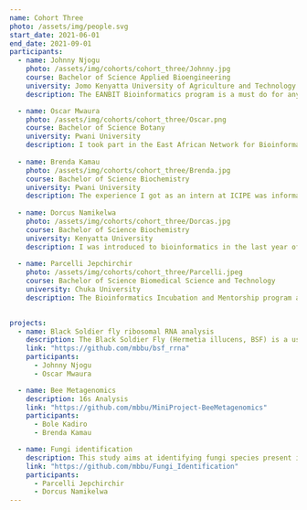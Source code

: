 ```yaml
---
name: Cohort Three
photo: /assets/img/people.svg
start_date: 2021-06-01
end_date: 2021-09-01
participants:
  - name: Johnny Njogu
    photo: /assets/img/cohorts/cohort_three/Johnny.jpg
    course: Bachelor of Science Applied Bioengineering
    university: Jomo Kenyatta University of Agriculture and Technology
    description: The EANBIT Bioinformatics program is a must do for anyone who is serious about research. I came out from school green and I was not sure of how to approach the job market. I was not sure of what to expect or what my interests were. But this program  offered mentors like Dr. Caleb and Festus Nyasimi who guided me to discover my interest. I have finally found  something that I am passionate about. The program enabled me to be able to draw a roadmap to my future. I am not there yet but I am not where I was before joining the program and for this reason I am sincerely grateful to God for being chosen to go through it. Thank you EANBIT, ICIPE especially MBBU staff and my fellow interns for making my stay there memorable and for the skills that I have gained.

  - name: Oscar Mwaura
    photo: /assets/img/cohorts/cohort_three/Oscar.png
    course: Bachelor of Science Botany
    university: Pwani University
    description: I took part in the East African Network for Bioinformatics Training (EANBIT) and the Molecular Biology, Bioinformatics and Statistics Unit (MBBU)-organized Bioinformatics Incubation and Mentorship program from June to September 2021 at the icipe. The program provided me with a once-in-a-lifetime chance to learn more about a variety of topics I found challenging in genomics and bioinformatics, gained access to a wealth of resources, forged connections, and honed my programming and analysis skills in an effort to hone my abilities in anticipation of a future career in plant genomics. Because the program was very adaptable and permitted interns to access learning resources for independent study and participate in training sessions with  surpivisor and trainer Dr. Caleb Kibet, Festus Nyasimi respectively , I was able to focus on my weak areas.I was able to connect with other interns as well scientists from different discourse communities within the bioinformatics industry thanks to the program's collaborative nature, which helped me study and comprehend theoretical concepts in a fresh approach. By the end of the four-month experience, I had accomplished my objectives and improved my proficiency in several programming languages and bioinformatics genomic analysis. To sum it up, lemmi say, it was a really thorough and entertaining training.
    
  - name: Brenda Kamau
    photo: /assets/img/cohorts/cohort_three/Brenda.jpg
    course: Bachelor of Science Biochemistry
    university: Pwani University
    description: The experience I got as an intern at ICIPE was informative and educational. I was introduced to the culture of problem solving and critical thinking. My expectations for the internship were to be able to analyze genomic data and get to learn programming languages. The expectations were met when I was taught Python and I got to work on a mini project which gave me exposure to analyze genomic data. During the internship I got to improve my interpersonal skills through collaborating on a mini project, presenting in a journal club and weekly meetings and code reviews. I interacted with Bioinformaticians at ICIPE who motivated and also mentored me into the field of Bioinformatics. Many thanks to our instructors during the internship Dr Caleb Kibet and Festus Nyasimi for teaching and supervising.
    
  - name: Dorcus Namikelwa
    photo: /assets/img/cohorts/cohort_three/Dorcas.jpg
    course: Bachelor of Science Biochemistry
    university: Kenyatta University
    description: I was introduced to bioinformatics in the last year of my undergraduate studies. This motivated me to apply for the EANBIT bioinformatics internship at icipe to further my experience in this exciting field. The program equipped me with better communication and presentation skills through mandatory participation on science journal clubs and progress meetings.  I really appreciated the holistic approach used by the trainers where we worked collaboratively with real life data and performed bioinformatics analysis and explored different platforms. I look forward to put skills acquired to use and pursue a career in bioinformatics.
    
  - name: Parcelli Jepchirchir
    photo: /assets/img/cohorts/cohort_three/Parcelli.jpeg
    course: Bachelor of Science Biomedical Science and Technology
    university: Chuka University
    description: The Bioinformatics Incubation and Mentorship program at icipe was eye opening for me. I got to discover my love for genomic data analysis. I found the act of taking genomic data, fasta format and transforming it to beautiful meaningful plots quite intriguing .I joined the program with very little experience of Bioinformatics and within the four months got to learn hands on and successfully delivered a mini-project on taxonomic classification of fungal species. The beauty of the internship was the collaborative spirit, positive environment and the growth mentality fostered by the great team at icipe. The program is tailored in a way that allows collaborative peer learning. We were paired to work on the mini-project this allowed us to leverage on our strengths to successfully deliver on the project. The weekly updates, journal clubs and the roadmap truly pushed us to having a growth mindset and to keep learning every day. Learning in an environment with no judgment and a great support from my supervisors,peers and the EANBit fellows was truly fulfilling. I am grateful to  EANBit ,Dr. Dan Masiga, Karen Wambui , Dr. Caleb Kibet, Mr. Festus Nyasimi , EANBit fellows together with the Cohort 3 group. It was a great honor to be part of this amazing program. I now continue with my pursuit of gaining mastery in Bioinformatics and to eventually be able to solve the disease burden in Africa.

    
projects:
  - name: Black Soldier fly ribosomal RNA analysis
    description: The Black Soldier Fly (Hermetia illucens, BSF) is a useful tool in valorising organic biomass and other biodegradable wastes. In this study, the BSF larvae were bred under different diets selected based on increasing lignocellulose content. These diets were processed chicken feed (CF), chicken manure (CM), Brewer’s spent grain (BSG), and Water Hyacinth (WH). An additional diet Feed Mix (FM), consisting of the four diets in equal proportions was also incorporated. The different metatranscriptomes were sequenced using the PCR-cDNA approach on the ONT MinION platform. While the work, using ONT, aimed to identify and functionally characterise lignocellulosic biomass-degrading microbes, the mRNA enrichment protocol still retained some rRNAs, which were filtered out using SortMeRNA (Kopylova et al., 2012).
    link: "https://github.com/mbbu/bsf_rrna"
    participants:
      - Johnny Njogu
      - Oscar Mwaura

  - name: Bee Metagenomics
    description: 16s Analysis
    link: "https://github.com/mbbu/MiniProject-BeeMetagenomics"
    participants:
      - Bole Kadiro
      - Brenda Kamau

  - name: Fungi identification
    description: This study aims at identifying fungi species present in the beehives across Madagascar, Zanzibar, Tanzania, Ethiopia and Kenya. You can find a better description of the project plan here. This will be using ITS2-4 data collected from these regions using metabarcoding.
    link: "https://github.com/mbbu/Fungi_Identification"
    participants:
      - Parcelli Jepchirchir
      - Dorcus Namikelwa
---
```

